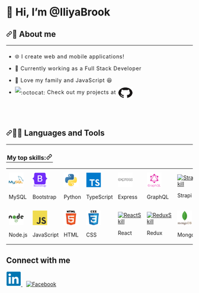 # 👋 Hi, I’m @IliyaBrook

<div>
<h2 dir="auto"><a id="user-content--about-me" class="anchor" aria-hidden="true" href="#-about-me"><svg class="octicon octicon-link" viewBox="0 0 16 16" version="1.1" width="16" height="16" aria-hidden="true"><path fill-rule="evenodd" d="M7.775 3.275a.75.75 0 001.06 1.06l1.25-1.25a2 2 0 112.83 2.83l-2.5 2.5a2 2 0 01-2.83 0 .75.75 0 00-1.06 1.06 3.5 3.5 0 004.95 0l2.5-2.5a3.5 3.5 0 00-4.95-4.95l-1.25 1.25zm-4.69 9.64a2 2 0 010-2.83l2.5-2.5a2 2 0 012.83 0 .75.75 0 001.06-1.06 3.5 3.5 0 00-4.95 0l-2.5 2.5a3.5 3.5 0 004.95 4.95l1.25-1.25a.75.75 0 00-1.06-1.06l-1.25 1.25a2 2 0 01-2.83 0z"></path></svg></a><g-emoji class="g-emoji" alias="book" fallback-src="https://github.githubassets.com/images/icons/emoji/unicode/1f4d6.png">📖</g-emoji> About me</h2>
<hr>
</div>
<ul style="letter-spacing: 0.1ch;line-height: 2rem">
  <li>
    <g-emoji class="g-emoji" alias="globe_with_meridians" fallback-src="https://github.githubassets.com/images/icons/emoji/unicode/1f310.png">🌐</g-emoji> I create web and mobile applications!
  </li>
  <li>
    👔 Currently working as a Full Stack Developer
  </li>
  <li>
    💖 Love my family and JavaScript 😆
  </li>
  <li>
    <img class="emoji" title=":octocat:" alt=":octocat:" src="https://github.githubassets.com/images/icons/emoji/octocat.png" height="20" width="20" align="absmiddle">
    Check out my projects at 
    <a href="https://github.com/IliyaBrook?tab=repositories"><img align="center" src="https://github.com/devicons/devicon/raw/master/icons/github/github-original.svg" alt="GitHub" height="30" width="40" style="max-width: 100%;"></a>
  </li>
</ul>

<div style="margin-top: 5rem">
    <h2 dir="auto">
      <a id="user-content--languages-and-tools" class="anchor" aria-hidden="true">
      <svg class="octicon octicon-link" 
      viewBox="0 0 16 16" version="1.1" 
      width="16" height="16" aria-hidden="true"><path fill-rule="evenodd" 
      d="M7.775 3.275a.75.75 0 001.06 1.06l1.25-1.25a2 2 0 112.83 2.83l-2.5 2.5a2 2 0 01-2.83 0 .75.75 0 00-1.06 1.06 3.5 3.5 0 004.95 0l2.5-2.5a3.5 3.5 0 00-4.95-4.95l-1.25 1.25zm-4.69 9.64a2 2 0 010-2.83l2.5-2.5a2 2 0 012.83 0 .75.75 0 001.06-1.06 3.5 3.5 0 00-4.95 0l-2.5 2.5a3.5 3.5 0 004.95 4.95l1.25-1.25a.75.75 0 00-1.06-1.06l-1.25 1.25a2 2 0 01-2.83 0z"></path></svg></a><g-emoji class="g-emoji" alias="man_technologist" fallback-src="https://github.githubassets.com/images/icons/emoji/unicode/1f468-1f4bb.png">👨‍💻</g-emoji> Languages and Tools</h2>
    <hr>
    <h3 dir="auto" style="border-bottom: 1px solid;display: flex;width: fit-content; padding: 2px">
      My top skills:
      <a id="user-content-my-top-skills" class="anchor" aria-hidden="true">
        <svg class="octicon octicon-link" viewBox="0 0 16 16" version="1.1" width="16" height="16" aria-hidden="true"><path fill-rule="evenodd" d="M7.775 3.275a.75.75 0 001.06 1.06l1.25-1.25a2 2 0 112.83 2.83l-2.5 2.5a2 2 0 01-2.83 0 .75.75 0 00-1.06 1.06 3.5 3.5 0 004.95 0l2.5-2.5a3.5 3.5 0 00-4.95-4.95l-1.25 1.25zm-4.69 9.64a2 2 0 010-2.83l2.5-2.5a2 2 0 012.83 0 .75.75 0 001.06-1.06 3.5 3.5 0 00-4.95 0l-2.5 2.5a3.5 3.5 0 004.95 4.95l1.25-1.25a.75.75 0 00-1.06-1.06l-1.25 1.25a2 2 0 01-2.83 0z">
          </path>
        </svg>
      </a>
    </h3>

<div>
    <table>
<tr style="border: none">
            <td style="border: none">
                <a href="https://www.mysql.com">
                    <img src="https://raw.githubusercontent.com/devicons/devicon/master/icons/mysql/mysql-original-wordmark.svg" alt="MySQLSkill" style="height: 40px;">
                </a>
                <p>MySQL</p>
            </td>
            <td style="border: none">
                <a href="https://getbootstrap.com/">
                    <img src="https://raw.githubusercontent.com/devicons/devicon/master/icons/bootstrap/bootstrap-plain-wordmark.svg" alt="BootstrapSkill" style="height: 40px;">
                </a>
                <p>Bootstrap</p>
            </td>
            <td style="border: none">
                <a href="https://www.python.org">
                    <img src="https://github.com/devicons/devicon/raw/master/icons/python/python-original.svg" alt="PythonSkill" style="height: 40px;">
                </a>
                <p>Python</p>
            </td>
            <td style="border: none">
                <a href="https://www.typescriptlang.org/">
                    <img src="https://raw.githubusercontent.com/devicons/devicon/master/icons/typescript/typescript-original.svg" alt="TypeScriptSkill" style="height: 40px;">
                </a>
                <p>TypeScript</p>
            </td>
            <td style="border: none">
                <a href="https://expressjs.com/">
                    <img src="https://raw.githubusercontent.com/devicons/devicon/master/icons/express/express-original-wordmark.svg" alt="ExpressSkill" style="height: 40px;">
                </a>
                <p>Express</p>
            </td>
            <td style="border: none">
                <a href="https://graphql.org/">
                    <img src="https://raw.githubusercontent.com/devicons/devicon/master/icons/graphql/graphql-plain-wordmark.svg" alt="GraphQLSkill" style="height: 40px;">
                </a>
                <p>GraphQL</p>
            </td>
            <td style="border: none">
                <a href="https://strapi.io/">
                    <img src="https://avatars.githubusercontent.com/u/19872168?s=200&v=4" alt="StrapiSkill" style="height: 40px;">
                </a>
                <p>Strapi</p>
            </td>
            <td style="border: none">
                <a href="https://nextjs.org/">
                    <img src="https://github.com/devicons/devicon/raw/master/icons/nextjs/nextjs-original.svg" alt="NextJsSkill" style="height: 40px;">
                </a>
                <p>Next.js</p>
            </td>
            <td style="border: none">
                <a href="https://www.docker.com/">
                    <img src="https://raw.githubusercontent.com/devicons/devicon/master/icons/docker/docker-original-wordmark.svg" alt="DockerSkill" style="height: 40px;">
                </a>
                <p>Docker</p>
            </td>
            <td style="border: none">
                <a href="https://kubernetes.io/">
                    <img src="https://raw.githubusercontent.com/devicons/devicon/master/icons/kubernetes/kubernetes-plain-wordmark.svg" alt="KubernetesSkill" style="height: 40px;">
                </a>
                <p>Kubernetes</p>
            </td>
            <td style="border: none">
                <a href="https://cloud.google.com/">
                    <img src="https://raw.githubusercontent.com/devicons/devicon/master/icons/googlecloud/googlecloud-original.svg" alt="GoogleCloudSkill" style="height: 40px;">
                </a>
                <p>Google Cloud</p>
            </td>
            <td style="border: none">
                <a href="https://aws.amazon.com/">
                    <img src="https://raw.githubusercontent.com/devicons/devicon/master/icons/amazonwebservices/amazonwebservices-original-wordmark.svg" alt="AWSSkill" style="height: 40px;">
                </a>
                <p>AWS</p>
            </td>
        </tr>
        <tr style="border: none">
            <td style="border: none">
                <a href="https://nodejs.org/en/">
                    <img src="https://raw.githubusercontent.com/devicons/devicon/master/icons/nodejs/nodejs-original-wordmark.svg" alt="NodeJsSkill" style="height: 40px;">
                </a>
                <p>Node.js</p>
            </td>
            <td style="border: none">
                <a href="https://www.w3schools.com/js/">
                    <img src="https://raw.githubusercontent.com/devicons/devicon/master/icons/javascript/javascript-original.svg" alt="JSskill" style="height: 40px;">
                </a>
                <p>JavaScript</p>
            </td>
            <td style="border: none">
                <a href="https://www.w3schools.com/css/">
                    <img src="https://raw.githubusercontent.com/devicons/devicon/master/icons/html5/html5-original-wordmark.svg" alt="HTMLSkill" style="height: 40px;">
                </a>
                <p>HTML</p>
            </td>
            <td style="border: none">
                <a href="https://www.w3schools.com/css/">
                    <img src="https://raw.githubusercontent.com/devicons/devicon/master/icons/css3/css3-original-wordmark.svg" alt="CSSSkill" style="height: 40px;">
                </a>
                <p>CSS</p>
            </td>
            <td style="border: none">
                <a href="https://reactjs.org/">
                    <img src="https://cdn.worldvectorlogo.com/logos/react-1.svg" alt="ReactSkill" style="height: 40px;">
                </a>
                <p>React</p>
            </td>
            <td style="border: none">
                <a href="https://redux.js.org">
                    <img src="https://d33wubrfki0l68.cloudfront.net/0834d0215db51e91525a25acf97433051f280f2f/c30f5/img/redux.svg" alt="ReduxSkill" style="height: 40px;">
                </a>
                <p>Redux</p>
            </td>
            <td style="border: none">
                <a href="https://www.mongodb.com/">
                    <img src="https://raw.githubusercontent.com/devicons/devicon/master/icons/mongodb/mongodb-original-wordmark.svg" alt="MongoDBSkill" style="height: 40px;">
                </a>
                <p>MongoDB</p>
            </td>
            <td style="border: none">
                <a href="https://github.com/">
                    <img src="https://github.com/devicons/devicon/raw/master/icons/github/github-original.svg" alt="GitHub skill" style="height: 40px;">
                </a>
                <p>GitHub</p>
            </td>
        </tr>
    </table>
</div>


<h2 dir="auto">
  Connect with me
</h2>
    <div>
      <span style="margin-right: 10px">
         <a href="https://www.linkedin.com/in/iliya-brook-2176bb167/"> 
         <img src="https://github.com/devicons/devicon/raw/master/icons/linkedin/linkedin-original.svg"
         alt="Linkedin" 
         style="height: 40px;">
      </a>
      </span>
      <span style="margin-right: 10px">
         <a href="https://www.facebook.com/iliya.brook"> 
         <img src="https://findicons.com/files/icons/1181/flurry_extras_2/128/facebook.png"
         alt="Facebook" 
         style="height: 40px;">
         </a>
      </span>
    </div>
</div>
